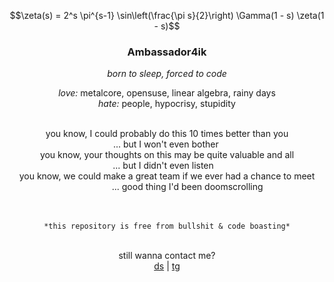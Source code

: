 $$\zeta(s) = 2^s \pi^{s-1} \sin\left(\frac{\pi s}{2}\right) \Gamma(1 - s) \zeta(1 - s)$$

<div align="center">
<h3>Ambassador4ik</h3>

*born to sleep, forced to code*

*love:* metalcore, opensuse, linear algebra, rainy days <br>
*hate:* people, hypocrisy, stupidity <br>
<br>

<div align="center">you know, I could probably do this 10 times better than you</div>
<div align="end"> 
... but I won't even bother &nbsp;&nbsp;&nbsp;&nbsp;&nbsp;&nbsp;&nbsp;&nbsp;&nbsp;&nbsp;&nbsp;&nbsp;&nbsp;&nbsp;&nbsp;&nbsp;&nbsp;&nbsp;&nbsp;&nbsp;&nbsp;&nbsp;&nbsp;&nbsp;&nbsp;&nbsp;&nbsp;&nbsp;&nbsp;&nbsp;&nbsp;&nbsp;&nbsp;&nbsp;&nbsp;&nbsp;&nbsp;&nbsp;&nbsp;&nbsp;&nbsp;&nbsp;
</div>
<div align="center">you know, your thoughts on this may be quite valuable and all</div>
<div align="end"> 
... but I didn't even listen &nbsp;&nbsp;&nbsp;&nbsp;&nbsp;&nbsp;&nbsp;&nbsp;&nbsp;&nbsp;&nbsp;&nbsp;&nbsp;&nbsp;&nbsp;&nbsp;&nbsp;&nbsp;&nbsp;&nbsp;&nbsp;&nbsp;&nbsp;&nbsp;&nbsp;&nbsp;&nbsp;&nbsp;&nbsp;&nbsp;&nbsp;&nbsp;&nbsp;&nbsp;&nbsp;&nbsp;&nbsp;&nbsp;&nbsp;&nbsp;&nbsp;&nbsp;&nbsp;&nbsp;
</div>
<div align="center">you know, we could make a great team if we ever had a chance to meet</div>
<div align="end"> 
... good thing I'd been doomscrolling &nbsp;&nbsp;&nbsp;&nbsp;&nbsp;&nbsp;&nbsp;&nbsp;&nbsp;&nbsp;&nbsp;&nbsp;&nbsp;&nbsp;&nbsp;&nbsp;&nbsp;&nbsp;&nbsp;&nbsp;&nbsp;&nbsp;&nbsp;&nbsp; 
</div>

<br>
<br>

`*this repository is free from bullshit & code boasting*`
<br>
<br>

still wanna contact me?<br>
[ds](https://discordapp.com/users/655474013686202428) | [tg](https://ambassador4ik.t.me/) 
</div>


